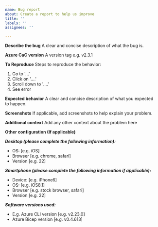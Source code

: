 ```yaml
---
name: Bug report
about: Create a report to help us improve
title: ''
labels: ''
assignees: ''

---
```


**Describe the bug**
A clear and concise description of what the bug is.

**Azure CaC version**
A version tag e.g. v2.3.1

**To Reproduce**
Steps to reproduce the behavior:
1. Go to '...'
2. Click on '....'
3. Scroll down to '....'
4. See error

**Expected behavior**
A clear and concise description of what you expected to happen.

**Screenshots**
If applicable, add screenshots to help explain your problem.

**Additional context**
Add any other context about the problem here


**Other configuration (If applicable)**

***Desktop (please complete the following information):***
 - OS: [e.g. iOS]
 - Browser [e.g. chrome, safari]
 - Version [e.g. 22]

***Smartphone (please complete the following information if applicable):***
 - Device: [e.g. iPhone6]
 - OS: [e.g. iOS8.1]
 - Browser [e.g. stock browser, safari]
 - Version [e.g. 22]

***Software versions used:***
 - E.g. Azure CLI version [e.g. v2.23.0]
 - Azure Bicep version [e.g. v0.4.613]
